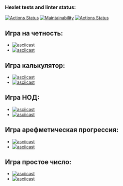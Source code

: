 ### Hexlet tests and linter status:
[![Actions Status](https://github.com/Timurkazan99/frontend-project-lvl1/workflows/hexlet-check/badge.svg)](https://github.com/Timurkazan99/frontend-project-lvl1/actions)
[![Maintainability](https://api.codeclimate.com/v1/badges/00578d3c3a4378184f3a/maintainability)](https://codeclimate.com/github/Timurkazan99/frontend-project-lvl1/maintainability)
[![Actions Status](https://github.com/Timurkazan99/frontend-project-lvl1/workflows/linter/badge.svg)](https://github.com/Timurkazan99/frontend-project-lvl1/actions/workflows/linter.yml)

## Игра на четность:
- [![asciicast](https://asciinema.org/a/gqKueW0lrNcbEWaZnaOpcpuGT.svg)](https://asciinema.org/a/gqKueW0lrNcbEWaZnaOpcpuGT)
- [![asciicast](https://asciinema.org/a/47LyHLuYWckpn7ndAizzA0IOE.svg)](https://asciinema.org/a/47LyHLuYWckpn7ndAizzA0IOE)

## Игра калькулятор:
- [![asciicast](https://asciinema.org/a/mYpqQm43XvCxFM4ujMye3xBf5.svg)](https://asciinema.org/a/mYpqQm43XvCxFM4ujMye3xBf5)
- [![asciicast](https://asciinema.org/a/gqKueW0lrNcbEWaZnaOpcpuGT.svg)](https://asciinema.org/a/gqKueW0lrNcbEWaZnaOpcpuGT)

## Игра НОД:
- [![asciicast](https://asciinema.org/a/DJ57wBB6srFf9kj3PiwPAEl8u.svg)](https://asciinema.org/a/DJ57wBB6srFf9kj3PiwPAEl8u)
- [![asciicast](https://asciinema.org/a/2fqC3fXQqgEsUf3jGgohoS9VC.svg)](https://asciinema.org/a/2fqC3fXQqgEsUf3jGgohoS9VC)

## Игра арефметическая прогрессия:
- [![asciicast](https://asciinema.org/a/ZrpFaDVnIVfLxOQlCoaQOJJ3T.svg)](https://asciinema.org/a/ZrpFaDVnIVfLxOQlCoaQOJJ3T)
- [![asciicast](https://asciinema.org/a/639ozQVXlbQ9NIzdzkaqkumV1.svg)](https://asciinema.org/a/639ozQVXlbQ9NIzdzkaqkumV1)

## Игра простое число:
- [![asciicast](https://asciinema.org/a/8Shk7RNuO0jMtVTq76j1fCgsv.svg)](https://asciinema.org/a/8Shk7RNuO0jMtVTq76j1fCgsv)
- [![asciicast](https://asciinema.org/a/tL7myLr8DZKz27021V1wEfrXR.svg)](https://asciinema.org/a/tL7myLr8DZKz27021V1wEfrXR)
